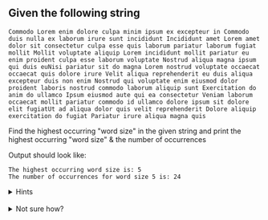 ## Given the following string

```
Commodo Lorem enim dolore culpa minim ipsum ex excepteur in Commodo duis nulla ex laborum irure sunt incididunt Incididunt amet Lorem amet dolor sit consectetur culpa esse quis laborum pariatur laborum fugiat mollit Mollit voluptate aliquip Lorem incididunt mollit pariatur eu enim proident culpa esse laborum voluptate Nostrud aliqua magna ipsum qui duis euNisi pariatur sit do magna Lorem nostrud voluptate occaecat occaecat quis dolore irure Velit aliqua reprehenderit eu duis aliqua excepteur duis non enim Nostrud qui voluptate enim eiusmod dolor proident laboris nostrud commodo laborum aliquip sunt Exercitation do anim do ullamco Ipsum eiusmod aute qui ea consectetur Veniam laborum occaecat mollit pariatur commodo id ullamco dolore ipsum sit dolore elit fugiatUt ad aliqua dolor quis velit reprehenderit Dolore aliquip exercitation do fugiat Pariatur irure aliqua magna quis
```

Find the highest occurring "word size" in the given string and print the highest occurring "word size" & the number of occurrences

Output should look like:

```
The highest occurring word size is: 5
The number of occurrences for word size 5 is: 24
```

<details>
  <summary>Hints</summary>

- **Split the string into words:** This can be done using the strings.Split function.
- **Measure the length of each word:** Loop through the words and measure their lengths.
- **Store the frequency of each word size:** Use a map where the key is the word size, and the value is the frequency of that size.
- **Find the word size with the maximum frequency:** Iterate through the map to find the size with the most occurrences.
- **Print the result.**

</details>
<br>

<details>
  <summary>Not sure how?</summary>

  ```go
    func main() {
      str := `Commodo Lorem enim dolore culpa minim ipsum ex excepteur in Commodo duis nulla ex laborum irure sunt incididunt Incididunt amet Lorem amet dolor sit consectetur culpa esse quis laborum pariatur laborum fugiat mollit Mollit voluptate aliquip Lorem incididunt mollit pariatur eu enim proident culpa esse laborum voluptate Nostrud aliqua magna ipsum qui duis euNisi pariatur sit do magna Lorem nostrud voluptate occaecat occaecat quis dolore irure Velit aliqua reprehenderit eu duis aliqua excepteur duis non enim Nostrud qui voluptate enim eiusmod dolor proident laboris nostrud commodo laborum aliquip sunt Exercitation do anim do ullamco Ipsum eiusmod aute qui ea consectetur Veniam laborum occaecat mollit pariatur commodo id ullamco dolore ipsum sit dolore elit fugiatUt ad aliqua dolor quis velit reprehenderit Dolore aliquip exercitation do fugiat Pariatur irure aliqua magna quis`
      wordSizeCount := make(map[int]int)
      // Split the string into words
      words := strings.Split(str, " ")
      for _, word := range words {
        size := len(word)
        wordSizeCount[size]++
      }

      // Find the highest occurring word size and its frequency
      var maxSize, maxCount int
      for size, count := range wordSizeCount {
        if count > maxCount {
          maxSize = size
          maxCount = count
        }
      }

      // Output the result
      fmt.Printf("The highest occurring word size is: %d\n", maxSize)
      fmt.Printf("The number of occurrences for word size %d is: %d\n", maxSize, maxCount)
    }

  ```
</details>
<br>
